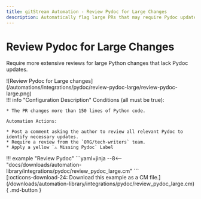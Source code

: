 ```yaml
---
title: gitStream Automation - Review Pydoc for Large Changes
description: Automatically flag large PRs that may require Pydoc updates.
---
```

# Review Pydoc for Large Changes

Require more extensive reviews for large Python changes that lack Pydoc updates.

<!-- --8<-- [start:example]-->

<div class="automationImage" markdown="1">
![Review Pydoc for Large changes](/automations/integrations/pydoc/review-pydoc-large/review-pydoc-large.png)
</div>
<div class="automationDescription" markdown="1">
!!! info "Configuration Description"
    Conditions (all must be true):

    * The PR changes more than 150 lines of Python code.

    Automation Actions:

    * Post a comment asking the author to review all relevant Pydoc to identify necessary updates.
    * Require a review from the `ORG/tech-writers` team.
    * Apply a yellow `⚠️ Missing Pydoc` Label


</div>
<div class="automationExample" markdown="1">
!!! example "Review Pydoc"
    ```yaml+jinja
    --8<-- "docs/downloads/automation-library/integrations/pydoc/review_pydoc_large.cm"
    ```
    <div class="result" markdown>
      <span>
      [:octicons-download-24: Download this example as a CM file.](/downloads/automation-library/integrations/pydoc/review_pydoc_large.cm){ .md-button }
      </span>
    </div>
</div>
<!-- --8<-- [end:example]-->

